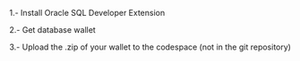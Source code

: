1.- Install Oracle SQL Developer Extension

2.- Get database wallet

3.- Upload the .zip of your wallet to the codespace (not in the git repository)
